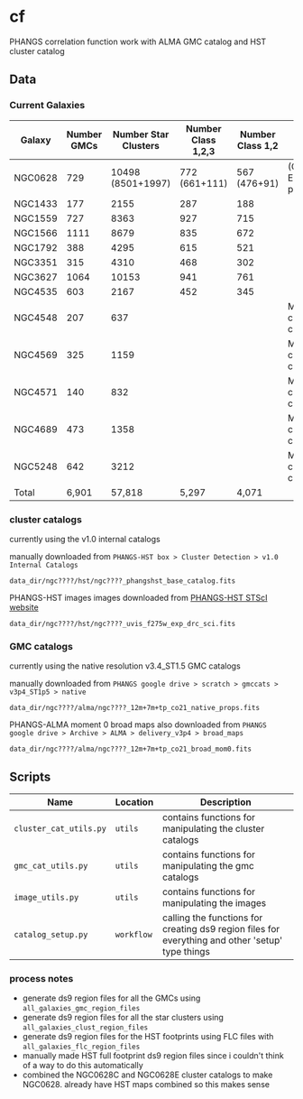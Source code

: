 # cf
PHANGS correlation function work with ALMA GMC catalog and HST cluster catalog


## Data

### Current Galaxies
| Galaxy   |Number GMCs | Number Star Clusters | Number Class 1,2,3   | Number Class 1,2     | Notes                           |
|----------|------------|----------------------|----------------------|----------------------|---------------------------------|
| NGC0628  |    729     | 10498 (8501+1997)    |     772 (661+111)    |       567 (476+91)   | (Center + East pointings)       |
| NGC1433  |    177     |       2155           |         287          |          188         |                                 |
| NGC1559  |    727     |       8363           |         927          |          715         |                                 |
| NGC1566  |    1111    |       8679           |         835          |          672         |                                 |
| NGC1792  |    388     |       4295           |         615          |          521         |                                 |
| NGC3351  |    315     |       4310           |         468          |          302         |                                 |
| NGC3627  |    1064    |       10153          |         941          |          761         |                                 |
| NGC4535  |    603     |       2167           |         452          |          345         |                                 |
| NGC4548  |    207     |       637            |                      |                      | Missing cluster classifications |
| NGC4569  |    325     |       1159           |                      |                      | Missing cluster classifications |
| NGC4571  |    140     |       832            |                      |                      | Missing cluster classifications |
| NGC4689  |    473     |       1358           |                      |                      | Missing cluster classifications |
| NGC5248  |    642     |       3212           |                      |                      | Missing cluster classifications |
| Total    |    6,901   |       57,818         |         5,297        |          4,071       |                                 |


### cluster catalogs 

currently using the v1.0 internal catalogs

manually downloaded from `PHANGS-HST box > Cluster Detection > v1.0 Internal Catalogs`

`data_dir/ngc????/hst/ngc????_phangshst_base_catalog.fits`

PHANGS-HST images images downloaded from [PHANGS-HST STScI website](www.phangs.stsci.edu)

`data_dir/ngc????/hst/ngc????_uvis_f275w_exp_drc_sci.fits`


### GMC catalogs

currently using the native resolution v3.4_ST1.5 GMC catalogs

manually downloaded from `PHANGS google drive > scratch > gmccats > v3p4_ST1p5 > native`

`data_dir/ngc????/alma/ngc????_12m+7m+tp_co21_native_props.fits`

PHANGS-ALMA moment 0 broad maps also downloaded from `PHANGS google drive > Archive > ALMA > delivery_v3p4 > broad_maps`

`data_dir/ngc????/alma/ngc????_12m+7m+tp_co21_broad_mom0.fits`

## Scripts

| Name                 | Location  | Description |
|----------------------|-----------|-------------|
|`cluster_cat_utils.py`|`utils`    | contains functions for manipulating the cluster catalogs              |
|`gmc_cat_utils.py`    |`utils`    | contains functions for manipulating the gmc catalogs 				   |
|`image_utils.py`	   |`utils`    | contains functions for manipulating the images   	 				   |
|`catalog_setup.py`	   |`workflow` | calling the functions for creating ds9 region files for everything and other 'setup' type things   |


### process notes
- generate ds9 region files for all the GMCs using `all_galaxies_gmc_region_files`
- generate ds9 region files for all the star clusters using `all_galaxies_clust_region_files`
- generate ds9 region files for the HST footprints using FLC files with `all_galaxies_flc_region_files`
- manually made HST full footprint ds9 region files since i couldn't think of a way to do this automatically
- combined the NGC0628C and NGC0628E cluster catalogs to make NGC0628. already have HST maps combined so this makes sense